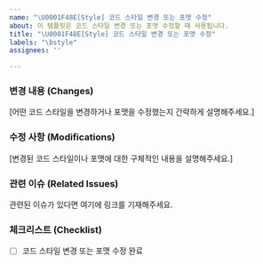 ```yaml
---
name: "\U0001F48E[Style] 코드 스타일 변경 또는 포맷 수정"
about: 이 템플릿은 코드 스타일 변경 또는 포맷 수정할 때 사용됩니다.
title: "\U0001F48E[Style] 코드 스타일 변경 또는 포맷 수정"
labels: "\bstyle"
assignees: ''

---
```


### 변경 내용 (Changes)
[어떤 코드 스타일을 변경하거나 포맷을 수정했는지 간략하게 설명해주세요.]

### 수정 사항 (Modifications)
[변경된 코드 스타일이나 포맷에 대한 구체적인 내용을 설명해주세요.]

### 관련 이슈 (Related Issues)
관련된 이슈가 있다면 여기에 링크를 기재해주세요.

### 체크리스트 (Checklist)
- [ ] 코드 스타일 변경 또는 포맷 수정 완료
